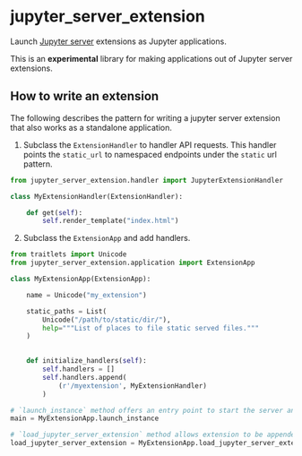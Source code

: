 # jupyter_server_extension

Launch [Jupyter server]() extensions as Jupyter applications. 

This is an **experimental** library for making applications out of Jupyter server extensions. 

## How to write an extension

The following describes the pattern for writing a jupyter server extension that also works as a standalone application.

1. Subclass the `ExtensionHandler` to handler API requests. This handler points the `static_url` to namespaced endpoints under the `static` url pattern.  

```python
from jupyter_server_extension.handler import JupyterExtensionHandler

class MyExtensionHandler(ExtensionHandler):

    def get(self):
        self.render_template("index.html")

```

2. Subclass the `ExtensionApp` and add handlers.

```python
from traitlets import Unicode
from jupyter_server_extension.application import ExtensionApp

class MyExtensionApp(ExtensionApp):

    name = Unicode("my_extension")

    static_paths = List(
        Unicode("/path/to/static/dir/"),
        help="""List of places to file static served files."""
    )

        
    def initialize_handlers(self):
        self.handlers = []
        self.handlers.append(
            (r'/myextension', MyExtensionHandler)
        )

# `launch_instance` method offers an entry point to start the server and application. 
main = MyExtensionApp.launch_instance

# `load_jupyter_server_extension` method allows extension to be appended to already running server. 
load_jupyter_server_extension = MyExtensionApp.load_jupyter_server_extension
```

